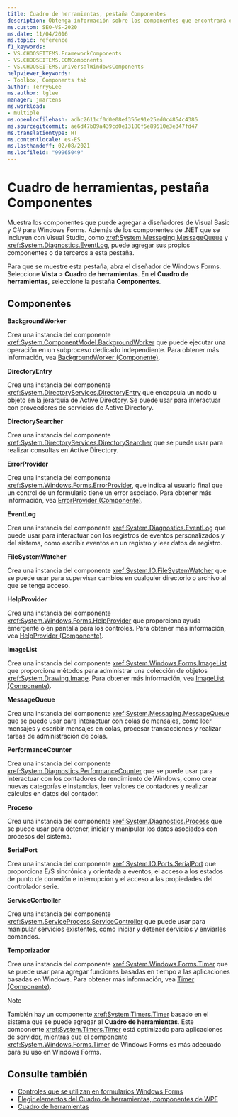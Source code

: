 ```yaml
---
title: Cuadro de herramientas, pestaña Componentes
description: Obtenga información sobre los componentes que encontrará en la pestaña Componentes de la ventana Cuadro de herramientas.
ms.custom: SEO-VS-2020
ms.date: 11/04/2016
ms.topic: reference
f1_keywords:
- VS.CHOOSEITEMS.FrameworkComponents
- VS.CHOOSEITEMS.COMComponents
- VS.CHOOSEITEMS.UniversalWindowsComponents
helpviewer_keywords:
- Toolbox, Components tab
author: TerryGLee
ms.author: tglee
manager: jmartens
ms.workload:
- multiple
ms.openlocfilehash: adbc2611cf0d0e08ef356e91e25ed0c4854c4386
ms.sourcegitcommit: ae6d47b09a439cd0e13180f5e89510e3e347fd47
ms.translationtype: HT
ms.contentlocale: es-ES
ms.lasthandoff: 02/08/2021
ms.locfileid: "99965049"
---
```

# <a name="toolbox-components-tab"></a>Cuadro de herramientas, pestaña Componentes

Muestra los componentes que puede agregar a diseñadores de Visual Basic y C# para Windows Forms. Además de los componentes de .NET que se incluyen con Visual Studio, como <xref:System.Messaging.MessageQueue> y <xref:System.Diagnostics.EventLog>, puede agregar sus propios componentes o de terceros a esta pestaña.

Para que se muestre esta pestaña, abra el diseñador de Windows Forms. Seleccione **Vista** > **Cuadro de herramientas**. En el **Cuadro de herramientas**, seleccione la pestaña **Componentes**.

## <a name="components"></a>Componentes

**BackgroundWorker**

Crea una instancia del componente <xref:System.ComponentModel.BackgroundWorker> que puede ejecutar una operación en un subproceso dedicado independiente. Para obtener más información, vea [BackgroundWorker (Componente)](/dotnet/framework/winforms/controls/backgroundworker-component).

**DirectoryEntry**

Crea una instancia del componente <xref:System.DirectoryServices.DirectoryEntry> que encapsula un nodo u objeto en la jerarquía de Active Directory. Se puede usar para interactuar con proveedores de servicios de Active Directory.

**DirectorySearcher**

Crea una instancia del componente <xref:System.DirectoryServices.DirectorySearcher> que se puede usar para realizar consultas en Active Directory.

**ErrorProvider**

Crea una instancia del componente <xref:System.Windows.Forms.ErrorProvider>, que indica al usuario final que un control de un formulario tiene un error asociado. Para obtener más información, vea [ErrorProvider (Componente)](/dotnet/framework/winforms/controls/errorprovider-component-windows-forms).

**EventLog**

Crea una instancia del componente <xref:System.Diagnostics.EventLog> que puede usar para interactuar con los registros de eventos personalizados y del sistema, como escribir eventos en un registro y leer datos de registro.

**FileSystemWatcher**

Crea una instancia del componente <xref:System.IO.FileSystemWatcher> que se puede usar para supervisar cambios en cualquier directorio o archivo al que se tenga acceso.

**HelpProvider**

Crea una instancia del componente <xref:System.Windows.Forms.HelpProvider> que proporciona ayuda emergente o en pantalla para los controles. Para obtener más información, vea [HelpProvider (Componente)](/dotnet/framework/winforms/controls/helpprovider-component-windows-forms).

**ImageList**

Crea una instancia del componente <xref:System.Windows.Forms.ImageList> que proporciona métodos para administrar una colección de objetos <xref:System.Drawing.Image>. Para obtener más información, vea [ImageList (Componente)](/dotnet/framework/winforms/controls/imagelist-component-windows-forms).

**MessageQueue**

Crea una instancia del componente <xref:System.Messaging.MessageQueue> que se puede usar para interactuar con colas de mensajes, como leer mensajes y escribir mensajes en colas, procesar transacciones y realizar tareas de administración de colas.

**PerformanceCounter**

Crea una instancia del componente <xref:System.Diagnostics.PerformanceCounter> que se puede usar para interactuar con los contadores de rendimiento de Windows, como crear nuevas categorías e instancias, leer valores de contadores y realizar cálculos en datos del contador.

**Proceso**

Crea una instancia del componente <xref:System.Diagnostics.Process> que se puede usar para detener, iniciar y manipular los datos asociados con procesos del sistema.

**SerialPort**

Crea una instancia del componente <xref:System.IO.Ports.SerialPort> que proporciona E/S sincrónica y orientada a eventos, el acceso a los estados de punto de conexión e interrupción y el acceso a las propiedades del controlador serie.

**ServiceController**

Crea una instancia del componente <xref:System.ServiceProcess.ServiceController> que puede usar para manipular servicios existentes, como iniciar y detener servicios y enviarles comandos.

**Temporizador**

Crea una instancia del componente <xref:System.Windows.Forms.Timer> que se puede usar para agregar funciones basadas en tiempo a las aplicaciones basadas en Windows. Para obtener más información, vea [Timer (Componente)](/dotnet/framework/winforms/controls/timer-component-windows-forms).

> [!NOTE]
> También hay un componente <xref:System.Timers.Timer> basado en el sistema que se puede agregar al **Cuadro de herramientas**. Este componente <xref:System.Timers.Timer> está optimizado para aplicaciones de servidor, mientras que el componente <xref:System.Windows.Forms.Timer> de Windows Forms es más adecuado para su uso en Windows Forms.

## <a name="see-also"></a>Consulte también

- [Controles que se utilizan en formularios Windows Forms](/dotnet/framework/winforms/controls/controls-to-use-on-windows-forms)
- [Elegir elementos del Cuadro de herramientas, componentes de WPF](choose-toolbox-items-wpf-components.md)
- [Cuadro de herramientas](../../ide/reference/toolbox.md)
